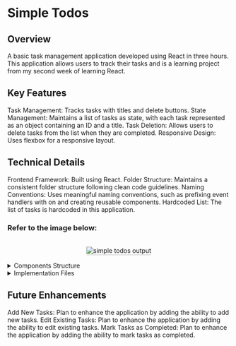 # Simple Todos

## Overview
A basic task management application developed using React in three hours. This application allows users to track their tasks and is a learning project from my second week of learning React.

## Key Features
Task Management: Tracks tasks with titles and delete buttons.
State Management: Maintains a list of tasks as state, with each task represented as an object containing an ID and a title.
Task Deletion: Allows users to delete tasks from the list when they are completed.
Responsive Design: Uses flexbox for a responsive layout.

## Technical Details
Frontend Framework: Built using React.
Folder Structure: Maintains a consistent folder structure following clean code guidelines.
Naming Conventions: Uses meaningful naming conventions, such as prefixing event handlers with on and creating reusable components.
Hardcoded List: The list of tasks is hardcoded in this application.

### Refer to the image below:

<br/>
<div style="text-align: center;">
    <img src="https://assets.ccbp.in/frontend/content/react-js/simple-todos-output.gif" alt="simple todos output" style="max-width:70%;box-shadow:0 2.8px 2.2px rgba(0, 0, 0, 0.12)">
</div>
<br/>



<details>
<summary>Components Structure</summary>

<br/>
<div style="text-align: center;">
    <img src="https://assets.ccbp.in/frontend/content/react-js/simple-todos-component-structure.png" alt="simple todos component structure" style="max-width:100%;box-shadow:0 2.8px 2.2px rgba(0, 0, 0, 0.12)">
</div>
<br/>

</details>

<details>
<summary>Implementation Files</summary>
<br/>

Use these files to complete the implementation:

- `src/components/SimpleTodo/index.js`
- `src/components/SimpleTodo/index.css`
- `src/components/TodoItem/index.js`
- `src/components/TodoItem/index.css`
</details>


## Future Enhancements
Add New Tasks: Plan to enhance the application by adding the ability to add new tasks.
Edit Existing Tasks: Plan to enhance the application by adding the ability to edit existing tasks.
Mark Tasks as Completed: Plan to enhance the application by adding the ability to mark tasks as completed.